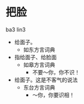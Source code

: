 # 把脸
ba3 lin3
+ 给面子。
  * 如东方言词典
+ 指给面子、给脸面
  * 如皋方言词典
    - 不要～你，你不识！
+ 给面子。这是不客气的说法
  * 东台方言词典
    - ～你，你要识相！
